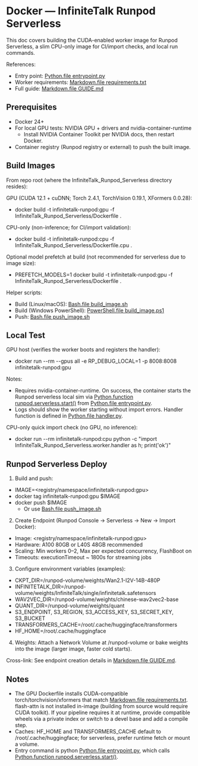 # Docker — InfiniteTalk Runpod Serverless

This doc covers building the CUDA-enabled worker image for Runpod Serverless, a slim CPU-only image for CI/import checks, and local run commands.

References:
- Entry point: [Python.file entrypoint.py](InfiniteTalk_Runpod_Serverless/entrypoint.py:1)
- Worker requirements: [Markdown.file requirements.txt](InfiniteTalk_Runpod_Serverless/worker/requirements.txt)
- Full guide: [Markdown.file GUIDE.md](GUIDE.md)

## Prerequisites

- Docker 24+
- For local GPU tests: NVIDIA GPU + drivers and nvidia-container-runtime
  - Install NVIDIA Container Toolkit per NVIDIA docs, then restart Docker.
- Container registry (Runpod registry or external) to push the built image.

## Build Images

From repo root (where the InfiniteTalk_Runpod_Serverless directory resides):

GPU (CUDA 12.1 + cuDNN; Torch 2.4.1, TorchVision 0.19.1, XFormers 0.0.28):
- docker build -t infinitetalk-runpod:gpu -f InfiniteTalk_Runpod_Serverless/Dockerfile .

CPU-only (non-inference; for CI/import validation):
- docker build -t infinitetalk-runpod:cpu -f InfiniteTalk_Runpod_Serverless/Dockerfile.cpu .

Optional model prefetch at build (not recommended for serverless due to image size):
- PREFETCH_MODELS=1 docker build -t infinitetalk-runpod:gpu -f InfiniteTalk_Runpod_Serverless/Dockerfile .

Helper scripts:
- Build (Linux/macOS): [Bash.file build_image.sh](InfiniteTalk_Runpod_Serverless/scripts/build_image.sh:1)
- Build (Windows PowerShell): [PowerShell.file build_image.ps1](InfiniteTalk_Runpod_Serverless/scripts/build_image.ps1:1)
- Push: [Bash.file push_image.sh](InfiniteTalk_Runpod_Serverless/scripts/push_image.sh:1)

## Local Test

GPU host (verifies the worker boots and registers the handler):
- docker run --rm --gpus all -e RP_DEBUG_LOCAL=1 -p 8008:8008 infinitetalk-runpod:gpu

Notes:
- Requires nvidia-container-runtime. On success, the container starts the Runpod serverless local sim via [Python.function runpod.serverless.start()](runpod-python-main/runpod/serverless/__init__.py:136) from [Python.file entrypoint.py](InfiniteTalk_Runpod_Serverless/entrypoint.py:18).
- Logs should show the worker starting without import errors. Handler function is defined in [Python.file handler.py](InfiniteTalk_Runpod_Serverless/worker/handler.py:245).

CPU-only quick import check (no GPU, no inference):
- docker run --rm infinitetalk-runpod:cpu python -c "import InfiniteTalk_Runpod_Serverless.worker.handler as h; print('ok')"

## Runpod Serverless Deploy

1) Build and push:
- IMAGE=<registry/namespace/infinitetalk-runpod:gpu>
- docker tag infinitetalk-runpod:gpu $IMAGE
- docker push $IMAGE
  - Or use [Bash.file push_image.sh](InfiniteTalk_Runpod_Serverless/scripts/push_image.sh:1)

2) Create Endpoint (Runpod Console → Serverless → New → Import Docker):
- Image: <registry/namespace/infinitetalk-runpod:gpu>
- Hardware: A100 80GB or L40S 48GB recommended
- Scaling: Min workers 0–2, Max per expected concurrency, FlashBoot on
- Timeouts: executionTimeout ~ 1800s for streaming jobs

3) Configure environment variables (examples):
- CKPT_DIR=/runpod-volume/weights/Wan2.1-I2V-14B-480P
- INFINITETALK_DIR=/runpod-volume/weights/InfiniteTalk/single/infinitetalk.safetensors
- WAV2VEC_DIR=/runpod-volume/weights/chinese-wav2vec2-base
- QUANT_DIR=/runpod-volume/weights/quant
- S3_ENDPOINT, S3_REGION, S3_ACCESS_KEY, S3_SECRET_KEY, S3_BUCKET
- TRANSFORMERS_CACHE=/root/.cache/huggingface/transformers
- HF_HOME=/root/.cache/huggingface

4) Weights: Attach a Network Volume at /runpod-volume or bake weights into the image (larger image, faster cold starts).

Cross-link: See endpoint creation details in [Markdown.file GUIDE.md](GUIDE.md).

## Notes

- The GPU Dockerfile installs CUDA-compatible torch/torchvision/xformers that match [Markdown.file requirements.txt](InfiniteTalk_Runpod_Serverless/worker/requirements.txt). flash-attn is not installed in-image (building from source would require CUDA toolkit). If your pipeline requires it at runtime, provide compatible wheels via a private index or switch to a devel base and add a compile step.
- Caches: HF_HOME and TRANSFORMERS_CACHE default to /root/.cache/huggingface; for serverless, prefer runtime fetch or mount a volume.
- Entry command is python [Python.file entrypoint.py](InfiniteTalk_Runpod_Serverless/entrypoint.py:18), which calls [Python.function runpod.serverless.start()](runpod-python-main/runpod/serverless/__init__.py:136).